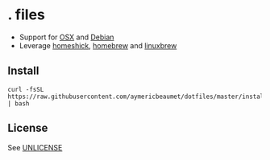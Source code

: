 # . files

- Support for [OSX](http://www.apple.com/osx) and [Debian](https://www.debian.org)
- Leverage [homeshick](https://github.com/andsens/homeshick),
  [homebrew](http://brew.sh) and [linuxbrew](http://linuxbrew.sh)

## Install

```
curl -fsSL https://raw.githubusercontent.com/aymericbeaumet/dotfiles/master/install | bash
```

## License

See [UNLICENSE](./UNLICENSE)
